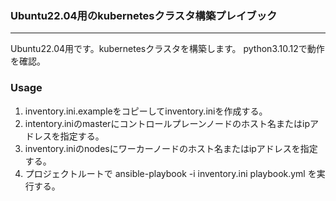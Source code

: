 ### Ubuntu22.04用のkubernetesクラスタ構築プレイブック
---

Ubuntu22.04用です。kubernetesクラスタを構築します。
python3.10.12で動作を確認。

### Usage


1. inventory.ini.exampleをコピーしてinventory.iniを作成する。
2. intentory.iniのmasterにコントロールプレーンノードのホスト名またはipアドレスを指定する。
3. inventory.iniのnodesにワーカーノードのホスト名またはipアドレスを指定する。
4. プロジェクトルートで ansible-playbook -i inventory.ini playbook.yml を実行する。